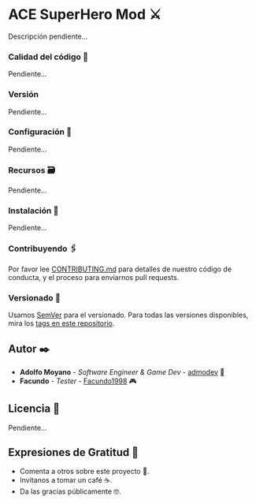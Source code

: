 # ACE SuperHero Mod ⚔️

Descripción pendiente...

### Calidad del código 💎

Pendiente...

### Versión

Pendiente...

### Configuración 🔧

Pendiente...

### Recursos 🗃️

Pendiente...

### Instalación 🚀

Pendiente...

### Contribuyendo 🖇️

Por favor lee [CONTRIBUTING.md](https://gist.github.com/admodev/contributingtoace-superhero-mod-cs-1-6) para detalles de nuestro código de conducta, y el proceso para enviarnos pull requests.

### Versionado 📌

Usamos [SemVer](http://semver.org/) para el versionado. Para todas las versiones disponibles, mira los [tags en este repositorio](https://github.com/admodev/ace-superhero-mod-cs-1-6/tags).

## Autor ✒️

- **Adolfo Moyano** - _Software Engineer & Game Dev_ - [admodev](https://github.com/admodev) 👾
- **Facundo** - _Tester_ - [Facundo1998](https://github.com/Facundo1998) 🎮

## Licencia 📄

Pendiente...

## Expresiones de Gratitud 🎁

- Comenta a otros sobre este proyecto 📢.
- Invitanos a tomar un café ☕.
- Da las gracias públicamente 🤓.
